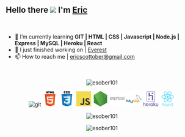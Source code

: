 ## Hello there <img src="https://media.giphy.com/media/hvRJCLFzcasrR4ia7z/giphy.gif" width="25px"> I'm [Eric](https://esober101.github.io/react-portfolio/#/)

<br>

- 🌱 I’m currently learning **GIT | HTML | CSS | Javascript | Node.js | Express | MySQL | Heroku | React**
- 🔭 I just finished working on | [Everest](https://everest-time-manager.herokuapp.com/)
- 📫 How to reach me | [ericscottober@gmail.com](mailto:ericscottober@gmail.com?subject=[GitHub]%20Source%20Han%20Sans)

<br>

<p align="center"> <img src="https://komarev.com/ghpvc/?username=esober101" alt="esober101" /> 

<p align="center"><img src="https://www.vectorlogo.zone/logos/git-scm/git-scm-icon.svg" alt="git" width="40" height="40"/>  

<img src="https://raw.githubusercontent.com/devicons/devicon/master/icons/html5/html5-original-wordmark.svg" alt="html5" width="40" height="40"/>

<img src="https://raw.githubusercontent.com/devicons/devicon/master/icons/css3/css3-original-wordmark.svg" alt="css3" width="40" height="40"/> 

<img src="https://raw.githubusercontent.com/devicons/devicon/master/icons/javascript/javascript-original.svg" alt="javascript" width="40" height="40"/>  

<img src="https://raw.githubusercontent.com/devicons/devicon/master/icons/nodejs/nodejs-original.svg" alt="nodejs" width="40" height="40"/> 

<img src="https://raw.githubusercontent.com/devicons/devicon/master/icons/express/express-original-wordmark.svg" alt="express" width="40" height="40"/> 

<img src="https://raw.githubusercontent.com/devicons/devicon/master/icons/mysql/mysql-original-wordmark.svg" alt="mysql" width="40" height="40"/> 

<img src="https://raw.githubusercontent.com/devicons/devicon/master/icons/heroku/heroku-original-wordmark.svg" alt="heroku" width="40" height="40"/> 

<img src="https://raw.githubusercontent.com/devicons/devicon/2809b567852a4648062a2d3e7c1c531367458c0b/icons/react/react-original-wordmark.svg" alt="react" width="40" height="40"/> 

<p align="center"><img src="https://github-readme-stats.vercel.app/api/top-langs/?username=esober101&show_icons=true&theme=dark)" alt="esober101" />

<p align="center"><img src="https://github-readme-stats.vercel.app/api?username=esober101&show_icons=true" alt="esober101" />
